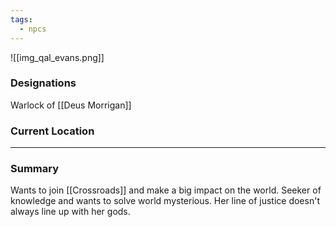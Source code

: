 ```yaml
---
tags:
  - npcs
---
```

![[img_qal_evans.png]]

### Designations
Warlock of [[Deus Morrigan]]

### Current Location


___
### Summary
Wants to join [[Crossroads]] and make a big impact on the world.
Seeker of knowledge and wants to solve world mysterious. 
Her line of justice doesn't always line up with her gods.